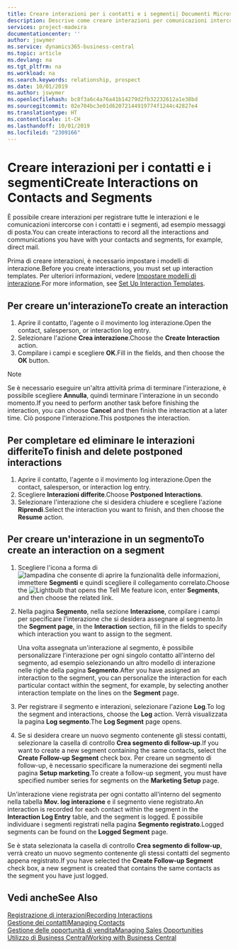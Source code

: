 ```yaml
---
title: Creare interazioni per i contatti e i segmenti| Documenti Microsoft
description: Descrive come creare interazioni per comunicazioni intercorse con i contatti e i segmenti in Business Central, ad esempio messaggi di posta diretta.
services: project-madeira
documentationcenter: ''
author: jswymer
ms.service: dynamics365-business-central
ms.topic: article
ms.devlang: na
ms.tgt_pltfrm: na
ms.workload: na
ms.search.keywords: relationship, prospect
ms.date: 10/01/2019
ms.author: jswymer
ms.openlocfilehash: bc8f3a6c4a76a41b14279d2fb32232612a1e38bd
ms.sourcegitcommit: 02e704bc3e01d62072144919774f1244c42827e4
ms.translationtype: HT
ms.contentlocale: it-CH
ms.lasthandoff: 10/01/2019
ms.locfileid: "2309166"
---
```

# <a name="create-interactions-on-contacts-and-segments"></a><span data-ttu-id="aef45-103">Creare interazioni per i contatti e i segmenti</span><span class="sxs-lookup"><span data-stu-id="aef45-103">Create Interactions on Contacts and Segments</span></span>
<span data-ttu-id="aef45-104">È possibile creare interazioni per registrare tutte le interazioni e le comunicazioni intercorse con i contatti e i segmenti, ad esempio messaggi di posta.</span><span class="sxs-lookup"><span data-stu-id="aef45-104">You can create interactions to record all the interactions and communications you have with your contacts and segments, for example, direct mail.</span></span>

<span data-ttu-id="aef45-105">Prima di creare interazioni, è necessario impostare i modelli di interazione.</span><span class="sxs-lookup"><span data-stu-id="aef45-105">Before you create interactions, you must set up interaction templates.</span></span> <span data-ttu-id="aef45-106">Per ulteriori informazioni, vedere [Impostare modelli di interazione](marketing-interactions.md).</span><span class="sxs-lookup"><span data-stu-id="aef45-106">For more information, see  [Set Up Interaction Templates](marketing-interactions.md).</span></span>

## <a name="to-create-an-interaction"></a><span data-ttu-id="aef45-107">Per creare un'interazione</span><span class="sxs-lookup"><span data-stu-id="aef45-107">To create an interaction</span></span>
1. <span data-ttu-id="aef45-108">Aprire il contatto, l'agente o il movimento log interazione.</span><span class="sxs-lookup"><span data-stu-id="aef45-108">Open the contact, salesperson, or interaction log entry.</span></span>
2. <span data-ttu-id="aef45-109">Selezionare l'azione **Crea interazione**.</span><span class="sxs-lookup"><span data-stu-id="aef45-109">Choose the **Create Interaction** action.</span></span>
3. <span data-ttu-id="aef45-110">Compilare i campi e scegliere **OK**.</span><span class="sxs-lookup"><span data-stu-id="aef45-110">Fill in the fields, and then choose the **OK** button.</span></span>

> [!NOTE]  
>   <span data-ttu-id="aef45-111">Se è necessario eseguire un'altra attività prima di terminare l'interazione, è possibile scegliere **Annulla**, quindi terminare l'interazione in un secondo momento.</span><span class="sxs-lookup"><span data-stu-id="aef45-111">If you need to perform another task before finishing the interaction, you can choose **Cancel** and then finish the interaction at a later time.</span></span> <span data-ttu-id="aef45-112">Ciò pospone l'interazione.</span><span class="sxs-lookup"><span data-stu-id="aef45-112">This postpones the interaction.</span></span>

## <a name="to-finish-and-delete-postponed-interactions"></a><span data-ttu-id="aef45-113">Per completare ed eliminare le interazioni differite</span><span class="sxs-lookup"><span data-stu-id="aef45-113">To finish and delete postponed interactions</span></span>
1. <span data-ttu-id="aef45-114">Aprire il contatto, l'agente o il movimento log interazione.</span><span class="sxs-lookup"><span data-stu-id="aef45-114">Open the contact, salesperson, or interaction log entry.</span></span>
2. <span data-ttu-id="aef45-115">Scegliere **Interazioni differite**.</span><span class="sxs-lookup"><span data-stu-id="aef45-115">Choose **Postponed Interactions**.</span></span>
3. <span data-ttu-id="aef45-116">Selezionare l'interazione che si desidera chiudere e scegliere l'azione **Riprendi**.</span><span class="sxs-lookup"><span data-stu-id="aef45-116">Select the interaction you want to finish, and then choose the **Resume** action.</span></span>

## <a name="to-create-an-interaction-on-a-segment"></a><span data-ttu-id="aef45-117">Per creare un'interazione in un segmento</span><span class="sxs-lookup"><span data-stu-id="aef45-117">To create an interaction on a segment</span></span>
1. <span data-ttu-id="aef45-118">Scegliere l'icona a forma di ![lampadina che consente di aprire la funzionalità delle informazioni](media/ui-search/search_small.png "Informazioni sull'operazione che si desidera eseguire"), immettere **Segmenti** e quindi scegliere il collegamento correlato.</span><span class="sxs-lookup"><span data-stu-id="aef45-118">Choose the ![Lightbulb that opens the Tell Me feature](media/ui-search/search_small.png "Tell me what you want to do") icon, enter **Segments**, and then choose the related link.</span></span>
2. <span data-ttu-id="aef45-119">Nella pagina **Segmento**, nella sezione **Interazione**, compilare i campi per specificare l'interazione che si desidera assegnare al segmento.</span><span class="sxs-lookup"><span data-stu-id="aef45-119">In the **Segment page**, in the **Interaction** section, fill in the fields to specify which interaction you want to assign to the segment.</span></span>

    <span data-ttu-id="aef45-120">Una volta assegnata un'interazione al segmento, è possibile personalizzare l'interazione per ogni singolo contatto all'interno del segmento, ad esempio selezionando un altro modello di interazione nelle righe della pagina **Segmento**.</span><span class="sxs-lookup"><span data-stu-id="aef45-120">After you have assigned an interaction to the segment, you can personalize the interaction for each particular contact within the segment, for example, by selecting another interaction template on the lines on the **Segment** page.</span></span>  
3. <span data-ttu-id="aef45-121">Per registrare il segmento e interazioni, selezionare l'azione **Log**.</span><span class="sxs-lookup"><span data-stu-id="aef45-121">To log the segment and interactions, choose the **Log** action.</span></span> <span data-ttu-id="aef45-122">Verrà visualizzata la pagina **Log segmento**.</span><span class="sxs-lookup"><span data-stu-id="aef45-122">The **Log Segment** page opens.</span></span>
4. <span data-ttu-id="aef45-123">Se si desidera creare un nuovo segmento contenente gli stessi contatti, selezionare la casella di controllo **Crea segmento di follow-up**.</span><span class="sxs-lookup"><span data-stu-id="aef45-123">If you want to create a new segment containing the same contacts, select the **Create Follow-up Segment** check box.</span></span> <span data-ttu-id="aef45-124">Per creare un segmento di follow-up, è necessario specificare la numerazione dei segmenti nella pagina **Setup marketing**.</span><span class="sxs-lookup"><span data-stu-id="aef45-124">To create a follow-up segment, you must have specified number series for segments on the **Marketing Setup** page.</span></span>

<span data-ttu-id="aef45-125">Un'interazione viene registrata per ogni contatto all'interno del segmento nella tabella **Mov. log interazione** e il segmento viene registrato.</span><span class="sxs-lookup"><span data-stu-id="aef45-125">An interaction is recorded for each contact within the segment in the **Interaction Log Entry** table, and the segment is logged.</span></span> <span data-ttu-id="aef45-126">È possibile individuare i segmenti registrati nella pagina **Segmento registrato**.</span><span class="sxs-lookup"><span data-stu-id="aef45-126">Logged segments can be found on the **Logged Segment** page.</span></span>

<span data-ttu-id="aef45-127">Se è stata selezionata la casella di controllo **Crea segmento di follow-up**, verrà creato un nuovo segmento contenente gli stessi contatti del segmento appena registrato.</span><span class="sxs-lookup"><span data-stu-id="aef45-127">If you have selected the **Create Follow-up Segment** check box, a new segment is created that contains the same contacts as the segment you have just logged.</span></span>

## <a name="see-also"></a><span data-ttu-id="aef45-128">Vedi anche</span><span class="sxs-lookup"><span data-stu-id="aef45-128">See Also</span></span>
[<span data-ttu-id="aef45-129">Registrazione di interazioni</span><span class="sxs-lookup"><span data-stu-id="aef45-129">Recording Interactions</span></span>](marketing-interactions.md)  
[<span data-ttu-id="aef45-130">Gestione dei contatti</span><span class="sxs-lookup"><span data-stu-id="aef45-130">Managing Contacts</span></span>](marketing-contacts.md)  
[<span data-ttu-id="aef45-131">Gestione delle opportunità di vendita</span><span class="sxs-lookup"><span data-stu-id="aef45-131">Managing Sales Opportunities</span></span>](marketing-manage-sales-opportunities.md)  
[<span data-ttu-id="aef45-132">Utilizzo di Business Central</span><span class="sxs-lookup"><span data-stu-id="aef45-132">Working with Business Central</span></span>](ui-work-product.md)
